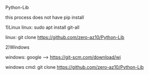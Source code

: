 Python-Lib

this process does not have pip install

1)Linux 
linux: sudo apt install git-all

linux: git clone https://github.com/zero-az10/Python-Lib

2)Windows

windows: google -->  https://git-scm.com/download/wi

windows cmd: git clone https://github.com/zero-az10/Python-Lib
